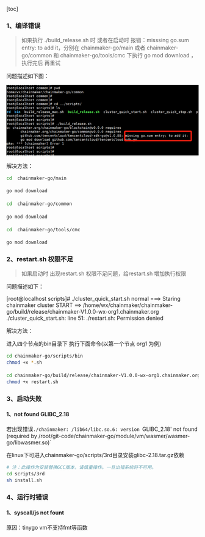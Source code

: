 [toc]



### 1、编译错误

>  如果执行 ./build_release.sh 时 或者在启动时 报错：misssing go.sum entry: to add it，分别在 chainmaker-go/main 或者 chainmaker-go/common  和 chainmaker-go/tools/cmc 下执行 go mod download ，执行完后 再重试

  问题描述如下图：

<img src="./images/misssing-go.sum-entry.png">



解决方法：

```sh
cd  chainmaker-go/main

go mod download

cd  chainmaker-go/common

go mod download

cd  chainmaker-go/tools/cmc

go mod download
```



### 2、restart.sh 权限不足

>  如果启动时 出现restart.sh 权限不足问题，给restart.sh 增加执行权限

问题描述如下：

[root@localhost scripts]# ./cluster_quick_start.sh normal ===> Staring chainmaker cluster START ==> /home/wx/chainmaker/chainmaker-go/build/release/chainmaker-V1.0.0-wx-org1.chainmaker.org ./cluster_quick_start.sh: line 51: ./restart.sh: Permission denied

解决方法：

进入四个节点的bin目录下 执行下面命令(以第一个节点 org1 为例)

```sh
cd chainmaker-go/scripts/bin
chmod +x *.sh

cd chainmaker-go/build/release/chainmaker-V1.0.0-wx-org1.chainmaker.org/bin
chmod +x restart.sh
```



### 3、启动失败

#### 1、not found GLIBC_2.18

若出现错误`./chainmaker: /lib64/libc.so.6: version `GLIBC_2.18' not found (required by /root/git-code/chainmaker-go/module/vm/wasmer/wasmer-go/libwasmer.so)`

在linux下可进入chainmaker-go/scripts/3rd目录安装glibc-2.18.tar.gz依赖

```sh
# 注：此操作为安装替换GCC版本，请慎重操作。一旦出错系统将不可用。
cd scripts/3rd
sh install.sh
```



### 4、运行时错误

#### 1、syscall/js not fount

原因：tinygo vm不支持fmt等函数



